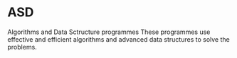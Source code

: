 # ASD
Algorithms and Data Sctructure programmes
These programmes use effective and efficient algorithms and advanced data structures to solve the problems.
